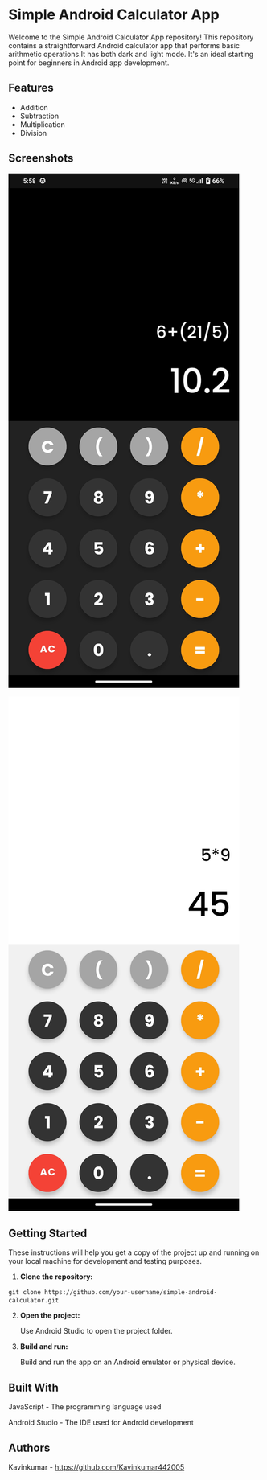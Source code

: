 # Simple Android Calculator App

Welcome to the Simple Android Calculator App repository! This repository contains a straightforward Android calculator app that performs basic arithmetic operations.It has both dark and light mode. It's an ideal starting point for beginners in Android app development.

## Features

- Addition
- Subtraction
- Multiplication
- Division

## Screenshots

![Dark mode screenshot](Dark%20mode%20calculator.jpg?raw=true "Title")

![Light mode screenshot](https://github.com/Kavinkumar442005/Simple-Calculator/blob/master/Light%20mode%20calculator.jpg?raw=true "Title")

## Getting Started

These instructions will help you get a copy of the project up and running on your local machine for development and testing purposes.
1. **Clone the repository:**
```
git clone https://github.com/your-username/simple-android-calculator.git
```
2. **Open the project:**

   Use Android Studio to open the project folder.

3. **Build and run:**

   Build and run the app on an Android emulator or physical device.

## Built With

JavaScript - The programming language used

Android Studio - The IDE used for Android development

## Authors
Kavinkumar - https://github.com/Kavinkumar442005
